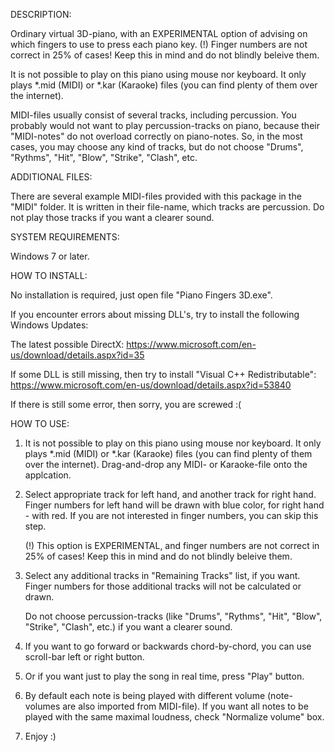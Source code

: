 DESCRIPTION:

Ordinary virtual 3D-piano, with an EXPERIMENTAL option of advising on which fingers to use to press each piano key.
(!) Finger numbers are not correct in 25% of cases!  Keep this in mind and do not blindly beleive them.

It is not possible to play on this piano using mouse nor keyboard.  It only plays *.mid (MIDI) or *.kar (Karaoke) files (you can find plenty of them over the internet).

MIDI-files usually consist of several tracks, including percussion.  You probably would not want to play percussion-tracks on piano, because their "MIDI-notes" do not overload correctly on piano-notes.  So, in the most cases, you may choose any kind of tracks, but do not choose "Drums", "Rythms", "Hit", "Blow", "Strike", "Clash", etc.


ADDITIONAL FILES:

There are several example MIDI-files provided with this package in the "MIDI" folder.  It is written in their file-name, which tracks are percussion.  Do not play those tracks if you want a clearer sound.


SYSTEM REQUIREMENTS:

Windows 7 or later.


HOW TO INSTALL:

No installation is required, just open file "Piano Fingers 3D.exe".

If you encounter errors about missing DLL's, try to install the following Windows Updates:

The latest possible DirectX: https://www.microsoft.com/en-us/download/details.aspx?id=35

If some DLL is still missing, then try to install "Visual C++ Redistributable": https://www.microsoft.com/en-us/download/details.aspx?id=53840

If there is still some error, then sorry, you are screwed :(


HOW TO USE:

1. It is not possible to play on this piano using mouse nor keyboard.  It only plays *.mid (MIDI) or *.kar (Karaoke) files (you can find plenty of them over the internet). Drag-and-drop any MIDI- or Karaoke-file onto the applcation.

2. Select appropriate track for left hand, and another track for right hand.  Finger numbers for left hand will be drawn with blue color, for right hand - with red.  If you are not interested in finger numbers, you can skip this step.

   (!) This option is EXPERIMENTAL, and finger numbers are not correct in 25% of cases!  Keep this in mind and do not blindly beleive them.

3. Select any additional tracks in "Remaining Tracks" list, if you want.  Finger numbers for those additional tracks will not be calculated or drawn.

   Do not choose percussion-tracks (like "Drums", "Rythms", "Hit", "Blow", "Strike", "Clash", etc.) if you want a clearer sound.

4. If you want to go forward or backwards chord-by-chord, you can use scroll-bar left or right button.

5. Or if you want just to play the song in real time, press "Play" button.

6. By default each note is being played with different volume (note-volumes are also imported from MIDI-file).  If you want all notes to be played with the same maximal loudness, check "Normalize volume" box.

7. Enjoy :)
